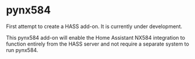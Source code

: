 # pynx584

First attempt to create a HASS add-on.   It is currently under development.  

This pynx584 add-on will enable the Home Assistant NX584 integration to function entirely from the HASS server and not require a separate system to run pynx584.
